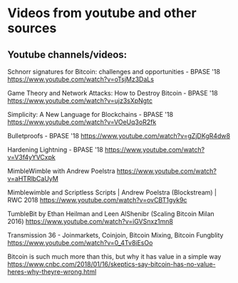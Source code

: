 # Videos from youtube and other sources


## Youtube channels/videos:

Schnorr signatures for Bitcoin: challenges and opportunities - BPASE '18 https://www.youtube.com/watch?v=oTsjMz3DaLs

Game Theory and Network Attacks: How to Destroy Bitcoin - BPASE '18 https://www.youtube.com/watch?v=ujz3sXpNgtc

Simplicity: A New Language for Blockchains - BPASE '18 https://www.youtube.com/watch?v=VOeUq3oR2fk

Bulletproofs - BPASE '18 https://www.youtube.com/watch?v=gZjDKgR4dw8

Hardening Lightning - BPASE '18 https://www.youtube.com/watch?v=V3f4yYVCxpk

MimbleWimble with Andrew Poelstra https://www.youtube.com/watch?v=aHTRlbCaUyM

Mimblewimble and Scriptless Scripts | Andrew Poelstra (Blockstream) | RWC 2018 https://www.youtube.com/watch?v=ovCBT1gyk9c

TumbleBit by Ethan Heilman and Leen AlShenibr (Scaling Bitcoin Milan 2016) https://www.youtube.com/watch?v=iGVSnxz1mn8

Transmission 36 - Joinmarkets, Coinjoin, Bitcoin Mixing, Bitcoin Fungblity https://www.youtube.com/watch?v=0_4Tv8iEsOo

Bitcoin is such much more than this, but why it has value in a simple way  https://www.cnbc.com/2018/01/16/skeptics-say-bitcoin-has-no-value-heres-why-theyre-wrong.html
